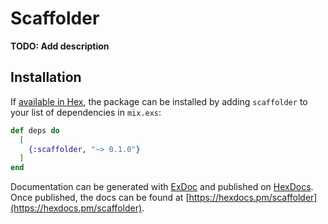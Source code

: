 # Scaffolder

**TODO: Add description**

## Installation

If [available in Hex](https://hex.pm/docs/publish), the package can be installed
by adding `scaffolder` to your list of dependencies in `mix.exs`:

```elixir
def deps do
  [
    {:scaffolder, "~> 0.1.0"}
  ]
end
```

Documentation can be generated with [ExDoc](https://github.com/elixir-lang/ex_doc)
and published on [HexDocs](https://hexdocs.pm). Once published, the docs can
be found at [https://hexdocs.pm/scaffolder](https://hexdocs.pm/scaffolder).

